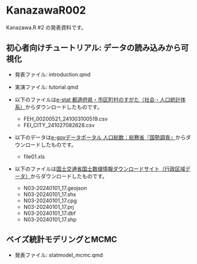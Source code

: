 # KanazawaR002

Kanazawa.R #2 の発表資料です。

## 初心者向けチュートリアル: データの読み込みから可視化

-   発表ファイル: introduction.qmd

-   実演ファイル: tutorial.qmd

-   以下のファイルは[e-stat 都道府県・市区町村のすがた（社会・人口統計体系）](https://www.e-stat.go.jp/regional-statistics/ssdsview)からダウンロードしたものです。

    -   FEH_00200521_241003100519.csv
    -   FEI_CITY_241027082628.csv

-   以下のデータは[e-govデータポータル 人口総数：総務省『国勢調査』](https://data.e-gov.go.jp/data/dataset/cao_20150109_0014)からダウンロードしたものです。

    -   file01.xls

-   以下のファイルは[国土交通省国土数値情報ダウンロードサイト（行政区域データ）](https://nlftp.mlit.go.jp/ksj/gml/datalist/KsjTmplt-N03-2024.html)からダウンロードしたものです。

    -   N03-20240101_17.geojson
    -   N03-20240101_17.shx
    -   N03-20240101_17.cpg
    -   N03-20240101_17.prj
    -   N03-20240101_17.dbf
    -   N03-20240101_17.shp

## ベイズ統計モデリングとMCMC

-   発表ファイル: statmodel_mcmc.qmd
